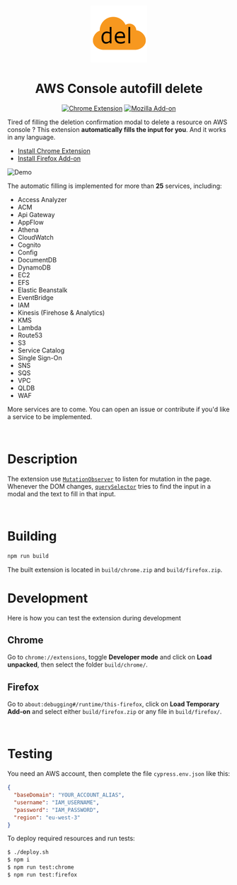 <p align="center"><img src="./assets/logo.png" alt="logo" /></p>

<h1 align="center">AWS Console autofill delete</h1>

<p align="center">
  <a href="https://chrome.google.com/webstore/detail/aws-console-autofill-dele/hmndplgjjgpdbcofbmbiejojppbgdbbg"><img alt="Chrome Extension" src="https://img.shields.io/chrome-web-store/v/hmndplgjjgpdbcofbmbiejojppbgdbbg"/></a>
  <a href="https://addons.mozilla.org/en-US/firefox/addon/aws-console-autofill-delete/"><img alt="Mozilla Add-on" src="https://img.shields.io/amo/v/aws-console-autofill-delete"/></a>
<p>

Tired of filling the deletion confirmation modal to delete a resource on AWS console ? This extension **automatically fills the input for you**. And it works in any language.

- [Install Chrome Extension](https://chrome.google.com/webstore/detail/aws-console-autofill-dele/hmndplgjjgpdbcofbmbiejojppbgdbbg)
- [Install Firefox Add-on](https://addons.mozilla.org/en-US/firefox/addon/aws-console-autofill-delete/)


![Demo](./assets/aws_autofill_delete_demo.gif)

The automatic filling is implemented for more than **25** services, including:

- Access Analyzer
- ACM
- Api Gateway
- AppFlow
- Athena
- CloudWatch
- Cognito
- Config
- DocumentDB
- DynamoDB
- EC2
- EFS
- Elastic Beanstalk
- EventBridge
- IAM
- Kinesis (Firehose & Analytics)
- KMS
- Lambda
- Route53
- S3
- Service Catalog
- Single Sign-On
- SNS
- SQS
- VPC
- QLDB
- WAF

More services are to come. You can open an issue or contribute if you'd like a service to be implemented.

<br/>

# Description

The extension use [`MutationObserver`](https://developer.mozilla.org/en-US/docs/Web/API/MutationObserver) to listen for mutation in the page. Whenever the DOM changes, [`querySelector`](https://developer.mozilla.org/en-US/docs/Web/API/Document/querySelector) tries to find the input in a modal and the text to fill in that input.

<br>

# Building

```bash
npm run build
```

The built extension is located in `build/chrome.zip` and `build/firefox.zip`.

# Development

Here is how you can test the extension during development

## Chrome

Go to `chrome://extensions`, toggle **Developer mode** and click on **Load unpacked**, then select the folder `build/chrome/`.

## Firefox

Go to `about:debugging#/runtime/this-firefox`, click on **Load Temporary Add-on** and select either `build/firefox.zip` or any file in `build/firefox/`.

<br>

# Testing

You need an AWS account, then complete the file `cypress.env.json` like this:

```json
{
  "baseDomain": "YOUR_ACCOUNT_ALIAS",
  "username": "IAM_USERNAME",
  "password": "IAM_PASSWORD",
  "region": "eu-west-3"
}
```

To deploy required resources and run tests:

```bash
$ ./deploy.sh
$ npm i
$ npm run test:chrome
$ npm run test:firefox
```



